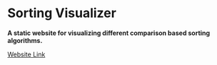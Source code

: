 # Sorting Visualizer

**A static website for visualizing different comparison based sorting algorithms.**



[Website Link]([https://mahfuzrifat7.github.io/SortingVisualizer "Sorting Visualizer](https://vineet1606.github.io/Sorting-Visualizer/)")
